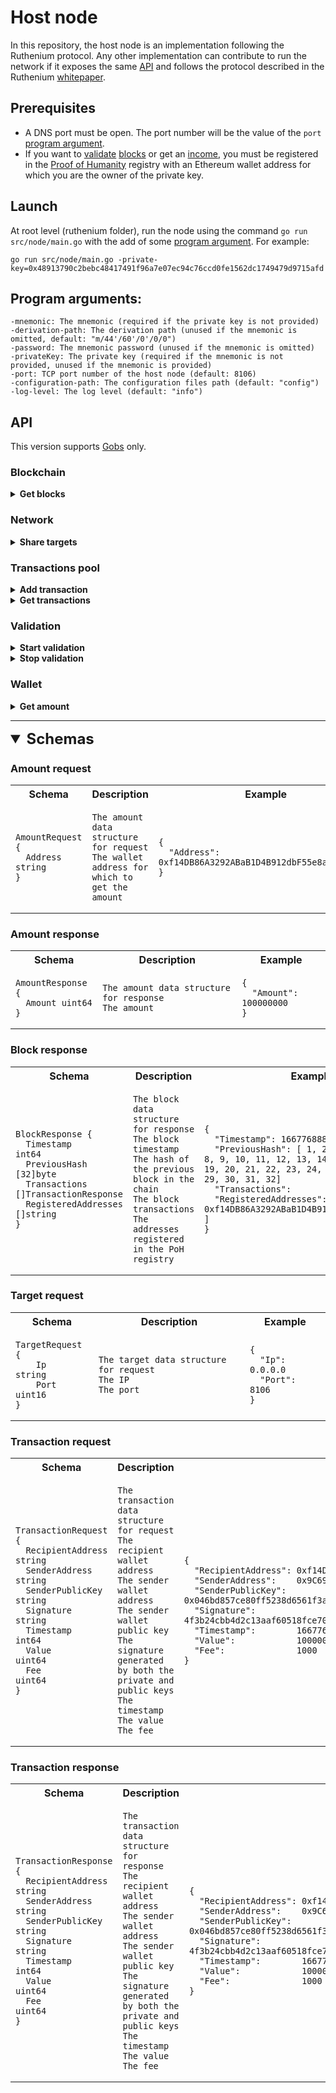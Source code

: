 # Host node
In this repository, the host node is an implementation following the Ruthenium protocol. Any other implementation can contribute to run the network if it exposes the same [API](#api) and follows the protocol described in the Ruthenium [whitepaper](https://github.com/my-cloud/ruthenium/wiki/Whitepaper).

## Prerequisites
* A DNS port must be open. The port number will be the value of the `port` [program argument](#program-arguments).
* If you want to [validate](https://github.com/my-cloud/ruthenium/wiki/Whitepaper#validation) [blocks](https://github.com/my-cloud/ruthenium/wiki/Whitepaper#block) or get an [income](https://github.com/my-cloud/ruthenium/wiki/Whitepaper#income), you must be registered in the [Proof of Humanity](https://github.com/my-cloud/ruthenium/wiki/Whitepaper#proof-of-humanity) registry with an Ethereum wallet address for which you are the owner of the private key.

## Launch
At root level (ruthenium folder), run the node using the command `go run src/node/main.go` with the add of some [program argument](#program-arguments). For example:
```
go run src/node/main.go -private-key=0x48913790c2bebc48417491f96a7e07ec94c76ccd0fe1562dc1749479d9715afd
```

## Program arguments:
```
-mnemonic: The mnemonic (required if the private key is not provided)
-derivation-path: The derivation path (unused if the mnemonic is omitted, default: "m/44'/60'/0'/0/0")
-password: The mnemonic password (unused if the mnemonic is omitted)
-privateKey: The private key (required if the mnemonic is not provided, unused if the mnemonic is provided)
-port: TCP port number of the host node (default: 8106)
-configuration-path: The configuration files path (default: "config")
-log-level: The log level (default: "info")
```
  
## API
This version supports [Gobs][1] only.

### Blockchain
<details>
<summary><b>Get blocks</b></summary>

*Description*: Get all the blocks of the blockchain for the current timestamp.
  * **request value:** `GET BLOCKS REQUEST`  
  * **response value:** Array of [block responses](#block-response)
</details>

### Network
<details>
<summary><b>Share targets</b></summary>

*Description:* Share known validator node targets (IP and port).
* **request value:** Array of [target requests](#target-request)  
* **response value:** no response
</details>

### Transactions pool
<details>
<summary><b>Add transaction</b></summary>

*Description:* Add a transaction to the transactions pool.
* **request value:** [TransactionRequest](#transaction-request)  
* **response value:** *none*
</details>
<details>
<summary><b>Get transactions</b></summary>

*Description:* Get all the transactions of the current transactions pool.
* **request value:** `GET TRANSACTIONS REQUEST`  
* **response value:** Array of [transaction responses](#transaction-response)
</details>

### Validation
<details>
<summary><b>Start validation</b></summary>

*Description:* Start validating one block per minute.
* **request value:** `START MINING REQUEST`  
* **response value:** *none*
</details>
<details>
<summary><b>Stop validation</b></summary>

*Description:* Stop validating one block per minute.
* **request value:** `STOP MINING REQUEST`  
* **response value:** *none*
</details>

### Wallet
<details>
<summary><b>Get amount</b></summary>

*Description:* Get the amount for the given wallet address.
* **request value:** [Amount request](#amount-request)  
* **response value:** [Amount response](#amount-response)
</details>

---
<details open>
<summary style="font-size:24px"><b>Schemas</b></summary>

### Amount request
<table>
<th>
Schema
</th>
<th>
Description
</th>
<th>
Example
</th>
<tr>
<td>

```
AmountRequest {
  Address string
}
```
</td>
<td>

```
The amount data structure for request
The wallet address for which to get the amount

```
</td>
<td>

```
{
  "Address": 0xf14DB86A3292ABaB1D4B912dbF55e8abc112593a
}
```
</td>
</tr>
</table>

### Amount response
<table>
<th>
Schema
</th>
<th>
Description
</th>
<th>
Example
</th>
<tr>
<td>

```
AmountResponse {
  Amount uint64
}
```
</td>
<td>

```
The amount data structure for response
The amount

```
</td>
<td>

```
{
  "Amount": 100000000
}
```
</td>
</tr>
</table>

### Block response
<table>
<th>
Schema
</th>
<th>
Description
</th>
<th>
Example
</th>
<tr>
<td>

```
BlockResponse {
  Timestamp           int64
  PreviousHash        [32]byte
  Transactions        []TransactionResponse
  RegisteredAddresses []string
}
```
</td>
<td>

```
The block data structure for response
The block timestamp
The hash of the previous block in the chain
The block transactions
The addresses registered in the PoH registry

```
</td>
<td>

```
{
  "Timestamp": 1667768884780639700
  "PreviousHash": [ 1, 2, 3, 4, 5, 6, 7, 8, 9, 10, 11, 12, 13, 14, 15, 16, 17, 18, 19, 20, 21, 22, 23, 24, 25, 26, 27, 28, 29, 30, 31, 32]
  "Transactions":        []
  "RegisteredAddresses": [ 0xf14DB86A3292ABaB1D4B912dbF55e8abc112593a ]
}
```
</td>
</tr>
</table>

### Target request
<table>
<th>
Schema
</th>
<th>
Description
</th>
<th>
Example
</th>
<tr>
<td>

```
TargetRequest {
    Ip   string
    Port uint16
}
```
</td>
<td>

```
The target data structure for request
The IP
The port

```
</td>
<td>

```
{
  "Ip":   0.0.0.0
  "Port": 8106
}
```
</td>
</tr>
</table>

### Transaction request

<table>
<th>
Schema
</th>
<th>
Description
</th>
<th>
Example
</th>
<tr>
<td>

```
TransactionRequest {
  RecipientAddress string
  SenderAddress    string
  SenderPublicKey  string
  Signature        string
  Timestamp        int64
  Value            uint64
  Fee              uint64
}
```
</td>
<td>

```
The transaction data structure for request
The recipient wallet address
The sender wallet address
The sender wallet public key
The signature generated by both the private and public keys
The timestamp
The value
The fee

```
</td>
<td>

```
{
  "RecipientAddress": 0xf14DB86A3292ABaB1D4B912dbF55e8abc112593a
  "SenderAddress":    0x9C69443c3Ec0D660e257934ffc1754EB9aD039CB
  "SenderPublicKey":  0x046bd857ce80ff5238d6561f3a775802453c570b6ea2cbf93a35a8a6542b2edbe5f625f9e3fbd2a5df62adebc27391332a265fb94340fb11b69cf569605a5df782
  "Signature":        4f3b24cbb4d2c13aaf60518fce70409fd29e1668db1c2109c0eac58427c203df59788bade6d5f3eb9df161b4ed3de451bac64f4c54e74578d69caf8cd401a38f
  "Timestamp":        1667768884780639700
  "Value":            100000000
  "Fee":              1000
}
```
</td>
</tr>
</table>

### Transaction response

<table>
<th>
Schema
</th>
<th>
Description
</th>
<th>
Example
</th>
<tr>
<td>

```
TransactionResponse {
  RecipientAddress string
  SenderAddress    string
  SenderPublicKey  string
  Signature        string
  Timestamp        int64
  Value            uint64
  Fee              uint64
}
```
</td>
<td>

```
The transaction data structure for response
The recipient wallet address
The sender wallet address
The sender wallet public key
The signature generated by both the private and public keys
The timestamp
The value
The fee

```
</td>
<td>

```
{
  "RecipientAddress": 0xf14DB86A3292ABaB1D4B912dbF55e8abc112593a
  "SenderAddress":    0x9C69443c3Ec0D660e257934ffc1754EB9aD039CB
  "SenderPublicKey":  0x046bd857ce80ff5238d6561f3a775802453c570b6ea2cbf93a35a8a6542b2edbe5f625f9e3fbd2a5df62adebc27391332a265fb94340fb11b69cf569605a5df782
  "Signature":        4f3b24cbb4d2c13aaf60518fce70409fd29e1668db1c2109c0eac58427c203df59788bade6d5f3eb9df161b4ed3de451bac64f4c54e74578d69caf8cd401a38f
  "Timestamp":        1667768884780639700
  "Value":            100000000
  "Fee":              1000
}
```
</td>
</tr>
</table>
</details>

[1]: https://go.dev/blog/gob "Gobs official documentation"

